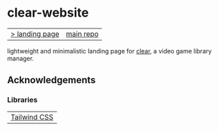 # clear-website

<table>
<tbody>
<tr>
<td><a href="https://clear.adithya.zip/" target="_blank">> landing page</a></td>
<td><a href="https://github.com/adithyasource/clear" target="_blank">main repo</a></td>
</tr>
</tbody>
</table>

lightweight and minimalistic landing page for [clear](https://github.com/adithyasource/clear), a video game library manager.

## Acknowledgements

### Libraries

<table>
<tbody>
<tr>
<td><a href="https://tailwindcss.com/" target="_blank">Tailwind CSS</a></td>
</tr>
</tbody>
</table>
